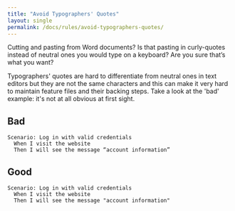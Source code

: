 ```yaml
---
title: "Avoid Typographers' Quotes"
layout: single
permalink: /docs/rules/avoid-typographers-quotes/
---
```


Cutting and pasting from Word documents? Is that pasting in curly-quotes instead of neutral ones you would type on a keyboard? Are you sure that’s what you want?

Typographers' quotes are hard to differentiate from neutral ones in text editors but they are not the same characters and this can make it very hard to maintain feature files and their backing steps. Take a look at the 'bad' example: it's not at all obvious at first sight.

## Bad

```gherkin
Scenario: Log in with valid credentials
  When I visit the website
  Then I will see the message “account information”
```

## Good
```gherkin
Scenario: Log in with valid credentials
  When I visit the website
  Then I will see the message "account information"
```
